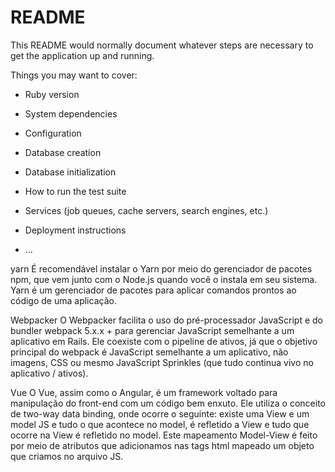 # README

This README would normally document whatever steps are necessary to get the
application up and running.

Things you may want to cover:

* Ruby version

* System dependencies

* Configuration

* Database creation

* Database initialization

* How to run the test suite

* Services (job queues, cache servers, search engines, etc.)

* Deployment instructions

* ...


yarn
É recomendável instalar o Yarn por meio do gerenciador de pacotes npm, que vem junto com o Node.js quando você o instala em seu sistema.
Yarn é um gerenciador de pacotes para aplicar comandos prontos ao código de uma aplicação.

Webpacker
O Webpacker facilita o uso do pré-processador JavaScript e do bundler webpack 5.x.x + para gerenciar JavaScript semelhante a um aplicativo em Rails. Ele coexiste com o pipeline de ativos, já que o objetivo principal do webpack é JavaScript semelhante a um aplicativo, não imagens, CSS ou mesmo JavaScript Sprinkles (que tudo continua vivo no aplicativo / ativos).

Vue
O Vue, assim como o Angular, é um framework voltado para manipulação do front-end com um código bem enxuto. Ele utiliza o conceito de two-way data binding, onde ocorre o seguinte: existe uma View e um model JS e tudo o que acontece no model, é refletido a View e tudo que ocorre na View é refletido no model.
Este mapeamento Model-View é feito por meio de atributos que adicionamos nas tags html mapeado um objeto que criamos no arquivo JS.
